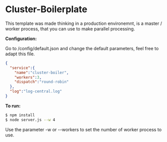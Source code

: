 # Cluster-Boilerplate
This template was made thinking in a production environemnt, is a master / worker process, that you can use to make parallel processing.

**Configuration:**

Go to /config/default.json and change the default parameters, feel free to adapt this file.
```json
{
  "service":{
    "name":"cluster-boiler",
    "workers":3,
    "dispatch":"round-robin"
  },
  "log":"log-central.log"
}
```

**To run:**
```sh
$ npm install
$ node server.js --w 4
```
Use the parameter -w or --workers to set the number of worker process to use.
